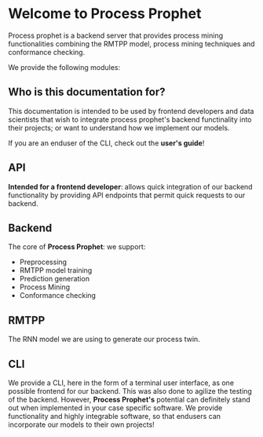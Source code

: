 # Welcome to Process Prophet
Process prophet is a backend server that provides process mining functionalities combining
the RMTPP model, process mining techniques and conformance checking. 

We provide the following modules: 

## Who is this documentation for? 
This documentation is intended to be used by frontend developers and data scientists that wish to integrate process prophet's backend functinality into their projects; or want to understand how we implement our models.

If you are an enduser of the CLI, check out the **user's guide**!


## API
**Intended for a frontend developer**: allows quick integration of our backend functionality by providing API endpoints that permit quick requests to our backend.  

## Backend
The core of **Process Prophet**: we support: 
- Preprocessing
- RMTPP model training
- Prediction generation 
- Process Mining 
- Conformance checking


## RMTPP
The RNN model we are using to generate our process twin. 


## CLI
We provide a CLI, here in the form of a terminal user interface, as one possible frontend for our backend. This was also done to agilize the testing of the backend. However, **Process Prophet's** potential can definitely stand out when implemented in your case specific software. We provide functionality and highly integrable software, so that endusers can incorporate our models to their own projects!